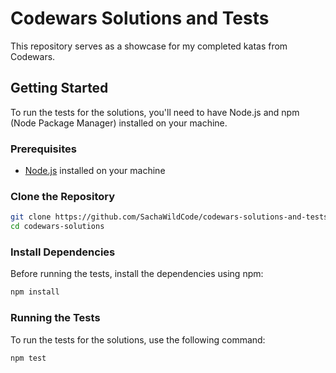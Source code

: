 # Codewars Solutions and Tests

This repository serves as a showcase for my completed katas from Codewars.

## Getting Started

To run the tests for the solutions, you'll need to have Node.js and npm (Node Package Manager) installed on your machine.

### Prerequisites

- [Node.js](https://nodejs.org/) installed on your machine

### Clone the Repository

```bash
git clone https://github.com/SachaWildCode/codewars-solutions-and-tests.git
cd codewars-solutions
```

### Install Dependencies
Before running the tests, install the dependencies using npm:

```bash
npm install
```

### Running the Tests
To run the tests for the solutions, use the following command:

```bash
npm test
```